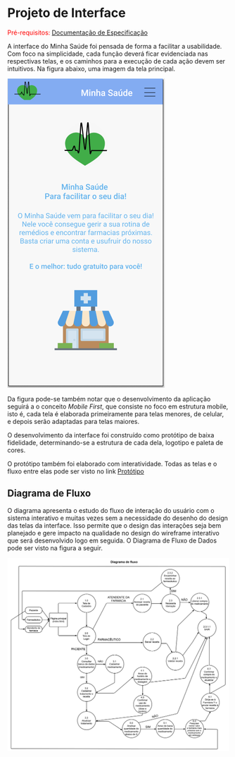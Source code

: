 
# Projeto de Interface

<span style="color:red">Pré-requisitos: <a href="2-Especificação do Projeto.md"> Documentação de Especificação</a></span>

A interface do Minha Saúde foi pensada de forma a facilitar a usabilidade. Com foco na simplicidade, cada função deverá ficar evidenciada nas respectivas telas, e os caminhos para a execução de cada ação devem ser intuitivos. Na figura abaixo, uma imagem da tela principal.

![Tela Principal](img/Tela_principal.png)

Da figura pode-se também notar que o desenvolvimento da aplicação seguirá a o conceito *Mobile First*, que consiste no foco em estrutura mobile, isto é, cada tela é elaborada primeiramente para telas menores, de celular, e depois serão adaptadas para telas maiores.

O desenvolvimento da interface foi construído como protótipo de baixa fidelidade, determinando-se a estrutura de cada dela, logotipo e paleta de cores.

O protótipo também foi elaborado com interatividade. Todas as telas e o fluxo entre elas pode ser visto no link <a href="https://www.figma.com/community/file/1027017375439179508/Minha-Sa%C3%BAde" target="_blank">Protótipo</a>

## Diagrama de Fluxo

O diagrama apresenta o estudo do fluxo de interação do usuário com o sistema interativo e muitas vezes sem a necessidade do desenho do design das telas da interface. Isso permite que o design das interações seja bem planejado e gere impacto na qualidade no design do wireframe interativo que será desenvolvido logo em seguida. O Diagrama de Fluxo de Dados pode ser visto na figura a seguir.

![Diagrama de Fluxo de Dados](img/DFD.jpg)
